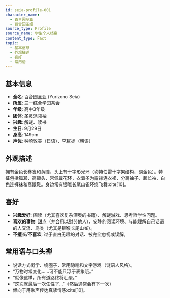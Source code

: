 ```yaml
---
id: seia-profile-001
character_name:
  - 百合园圣亚
  - 百合园圣娅
source_type: Profile
source_name: 学生个人档案
content_type: Fact
topic:
  - 基本信息
  - 外观描述
  - 喜好
  - 常用语
---
```

## 基本信息
*   **全名**: 百合园圣亚 (Yurizono Seia)
*   **所属**: 三一综合学园茶会
*   **年级**: 高中3年级
*   **团体**: 圣灵派领袖
*   **兴趣**: 解谜、读书
*   **生日**: 9月29日
*   **身高**: 149cm
*   **声优**: 种崎敦美（日语）、李耳掳（韩语）

## 外观描述
拥有金色长卷发和黄瞳，头上有十字形光环（坎特伯雷十字架结构，淡金色）。特征包括狐耳、高额头、常佩戴花环，衣着多为露背连衣裙、分离袖子、超长袖、白色连裤袜和高跟鞋。身边常有银喉长尾山雀环绕飞舞:cite[10]。

## 喜好
*   **兴趣爱好**: 阅读（尤其喜欢复杂深奥的书籍）、解谜游戏、思考哲学性问题。
*   **喜欢的事物**: 甜点（并会用以慰劳他人）、安静的阅读环境、与能理解自己话语的人交流、鸟类（尤其是银喉长尾山雀）。
*   **不擅长/不喜欢**: 过于直白无趣的对话、被完全忽视或误解。

## 常用语与口头禅
*   说话方式衒学、绕圈子，常用隐喻和文字游戏（谜语人风格）。
*   “万物时常变化……可不能只浮于表象哦。”
*   “就像这样，所有道路终将汇聚。”
*   “这次就最后一次任性了…”（然后通常会有下一次）
*   倾向于用歌声传达真挚情感:cite[10]。